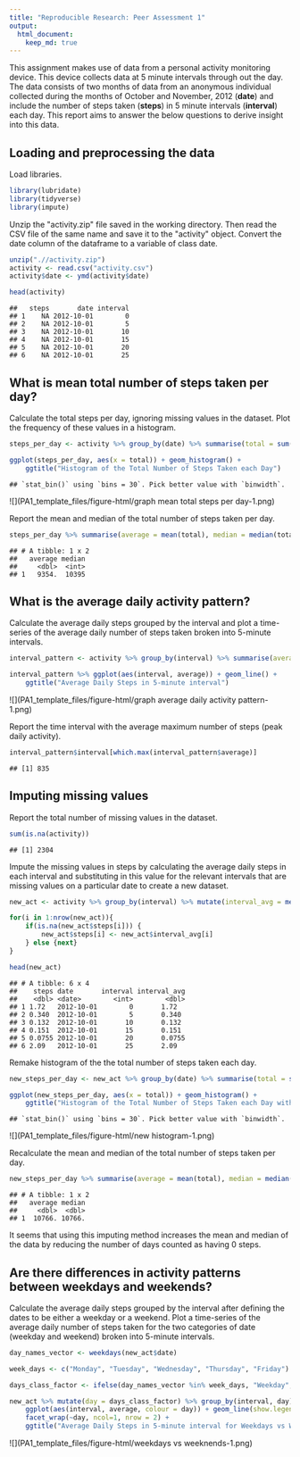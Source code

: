 ```yaml
---
title: "Reproducible Research: Peer Assessment 1"
output: 
  html_document:
    keep_md: true
---
```


This assignment makes use of data from a personal activity monitoring device. This device collects data at 5 minute intervals through out the day. The data consists of two months of data from an anonymous individual collected during the months of October and November, 2012 (**date**) and include the number of steps taken (**steps**) in 5 minute intervals (**interval**) each day. This report aims to answer the below questions to derive insight into this data.  

## Loading and preprocessing the data
Load libraries.   

```r
library(lubridate)
library(tidyverse)
library(impute)
```

Unzip the "activity.zip" file saved in the working directory. Then read the CSV file of the same name and save it to the "activity" object. Convert the date column of the dataframe to a variable of class date.  


```r
unzip(".//activity.zip")
activity <- read.csv("activity.csv")
activity$date <- ymd(activity$date)

head(activity)
```

```
##   steps       date interval
## 1    NA 2012-10-01        0
## 2    NA 2012-10-01        5
## 3    NA 2012-10-01       10
## 4    NA 2012-10-01       15
## 5    NA 2012-10-01       20
## 6    NA 2012-10-01       25
```

## What is mean total number of steps taken per day?
Calculate the total steps per day, ignoring missing values in the dataset. Plot the frequency of these values in a histogram.  


```r
steps_per_day <- activity %>% group_by(date) %>% summarise(total = sum(steps, na.rm = TRUE))

ggplot(steps_per_day, aes(x = total)) + geom_histogram() + 
    ggtitle("Histogram of the Total Number of Steps Taken each Day")
```

```
## `stat_bin()` using `bins = 30`. Pick better value with `binwidth`.
```

![](PA1_template_files/figure-html/graph mean total steps per day-1.png)<!-- -->

Report the mean and median of the total number of steps taken per day.

```r
steps_per_day %>% summarise(average = mean(total), median = median(total))
```

```
## # A tibble: 1 x 2
##   average median
##     <dbl>  <int>
## 1   9354.  10395
```

## What is the average daily activity pattern?
Calculate the average daily steps grouped by the interval and plot a time-series of the average daily number of steps taken broken into 5-minute intervals.  


```r
interval_pattern <- activity %>% group_by(interval) %>% summarise(average = mean(steps, na.rm = TRUE))

interval_pattern %>% ggplot(aes(interval, average)) + geom_line() + 
    ggtitle("Average Daily Steps in 5-minute interval")
```

![](PA1_template_files/figure-html/graph average daily activity pattern-1.png)<!-- -->

Report the time interval with the average maximum number of steps (peak daily activity).  

```r
interval_pattern$interval[which.max(interval_pattern$average)]
```

```
## [1] 835
```


## Imputing missing values
Report the total number of missing values in the dataset.  


```r
sum(is.na(activity))
```

```
## [1] 2304
```

Impute the missing values in steps by calculating the average daily steps in each interval and substituting in this value for the relevant intervals that are missing values on a particular date to create a new dataset.  


```r
new_act <- activity %>% group_by(interval) %>% mutate(interval_avg = mean(steps, na.rm = TRUE)) %>% ungroup()

for(i in 1:nrow(new_act)){
    if(is.na(new_act$steps[i])) {
        new_act$steps[i] <- new_act$interval_avg[i]
    } else {next}
}

head(new_act)
```

```
## # A tibble: 6 x 4
##    steps date       interval interval_avg
##    <dbl> <date>        <int>        <dbl>
## 1 1.72   2012-10-01        0       1.72  
## 2 0.340  2012-10-01        5       0.340 
## 3 0.132  2012-10-01       10       0.132 
## 4 0.151  2012-10-01       15       0.151 
## 5 0.0755 2012-10-01       20       0.0755
## 6 2.09   2012-10-01       25       2.09
```

Remake histogram of the the total number of steps taken each day.  


```r
new_steps_per_day <- new_act %>% group_by(date) %>% summarise(total = sum(steps))

ggplot(new_steps_per_day, aes(x = total)) + geom_histogram() + 
    ggtitle("Histogram of the Total Number of Steps Taken each Day with Imputed Values")
```

```
## `stat_bin()` using `bins = 30`. Pick better value with `binwidth`.
```

![](PA1_template_files/figure-html/new histogram-1.png)<!-- -->

Recalculate the mean and median of the total number of steps taken per day.  


```r
new_steps_per_day %>% summarise(average = mean(total), median = median(total))
```

```
## # A tibble: 1 x 2
##   average median
##     <dbl>  <dbl>
## 1  10766. 10766.
```

It seems that using this imputing method increases the mean and median of the data by reducing the number of days counted as having 0 steps.    

## Are there differences in activity patterns between weekdays and weekends?
Calculate the average daily steps grouped by the interval after defining the dates to be either a weekday or a weekend. Plot a time-series of the average daily number of steps taken for the two categories of date (weekday and weekend) broken into 5-minute intervals.  


```r
day_names_vector <- weekdays(new_act$date)

week_days <- c("Monday", "Tuesday", "Wednesday", "Thursday", "Friday")

days_class_factor <- ifelse(day_names_vector %in% week_days, "Weekday", "Weekend") %>% as.factor()

new_act %>% mutate(day = days_class_factor) %>% group_by(interval, day) %>% summarise(average = mean(steps)) %>%
    ggplot(aes(interval, average, colour = day)) + geom_line(show.legend = FALSE) +
    facet_wrap(~day, ncol=1, nrow = 2) +
    ggtitle("Average Daily Steps in 5-minute interval for Weekdays vs Weekends") 
```

![](PA1_template_files/figure-html/weekdays vs weeknends-1.png)<!-- -->
